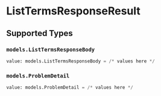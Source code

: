 # ListTermsResponseResult


## Supported Types

### `models.ListTermsResponseBody`

```python
value: models.ListTermsResponseBody = /* values here */
```

### `models.ProblemDetail`

```python
value: models.ProblemDetail = /* values here */
```

